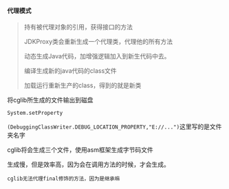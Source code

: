 #### 代理模式

> 持有被代理对象的引用，获得接口的方法
>
> JDKProxy类会重新生成一个代理类，代理他的所有方法
>
> 动态生成Java代码，加增强逻辑加入到新生代码中去。
>
> 编译生成新的java代码的class文件
>
> 加载运行重新生产的class，得到的就是新类
>
> 

将cglib所生成的文件输出到磁盘

`System.setProperty`

`(DebuggingClassWriter.DEBUG_LOCATION_PROPERTY,"E://...")`这里写的是文件夹名字

cglib将会生成三个文件，使用asm框架生成字节码文件

生成慢，但是效率高，因为会在调用方法的时候，才会生成。

`cglib无法代理final修饰的方法，因为是继承嘛`